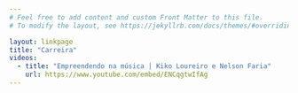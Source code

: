 ```yaml
---
# Feel free to add content and custom Front Matter to this file.
# To modify the layout, see https://jekyllrb.com/docs/themes/#overriding-theme-defaults

layout: linkpage
title: "Carreira"
videos:
  - title: "Empreendendo na música | Kiko Loureiro e Nelson Faria"
    url: https://www.youtube.com/embed/ENCqgtwIfAg
---
```

